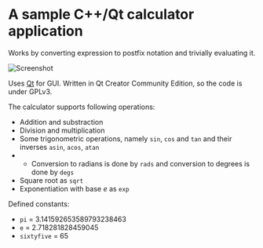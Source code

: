 # A sample C++/Qt calculator application

Works by converting expression to postfix notation and trivially evaluating it.

![Screenshot](http://i.imgur.com/JX0OTqc.png)

Uses [Qt](https://qt.io) for GUI. Written in Qt Creator Community Edition, so the code is under GPLv3.

The calculator supports following operations:
* Addition and substraction
* Division and multiplication
* Some trigonometric operations, namely `sin`, `cos` and `tan` and their inverses `asin`, `acos`, `atan`
* * Conversion to radians is done by `rads` and conversion to degrees is done by `degs`
* Square root as `sqrt`
* Exponentiation with base *e* as `exp`

Defined constants:
* `pi` = 3.141592653589793238463
* `e` = 2.718281828459045
* `sixtyfive` = 65
